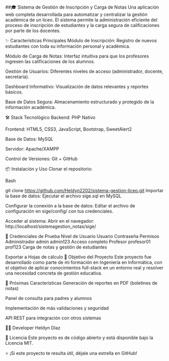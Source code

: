 ##🎓 Sistema de Gestión de Inscripción y Carga de Notas
Una aplicación web completa desarrollada para automatizar y centralizar la gestión académica de un liceo. El sistema permite la administración eficiente del proceso de inscripción de estudiantes y la carga segura de calificaciones por parte de los docentes.

✨ Características Principales
Módulo de Inscripción: Registro de nuevos estudiantes con toda su información personal y académica.

Módulo de Carga de Notas: Interfaz intuitiva para que los profesores ingresen las calificaciones de los alumnos.

Gestión de Usuarios: Diferentes niveles de acceso (administrador, docente, secretaría).

Dashboard Informativo: Visualización de datos relevantes y reportes básicos.

Base de Datos Segura: Almacenamiento estructurado y protegido de la información académica.

🛠️ Stack Tecnológico
Backend: PHP Nativo

Frontend: HTML5, CSS3, JavaScript, Bootstrap, SweetAlert2

Base de Datos: MySQL

Servidor: Apache/XAMPP

Control de Versiones: Git + GitHub

📦 Instalación y Uso
Clonar el repositorio:

Bash

git clone https://github.com/Heldyn2202/sistema-gestion-liceo.git
Importar la base de datos:
Ejecutar el archivo sige.sql en MySQL

Configurar la conexión a la base de datos:
Editar el archivo de configuración en sige/config/ con tus credenciales.

Acceder al sistema:
Abrir en el navegador: http://localhost/sistemagestion_notas/sige/

👤 Credenciales de Prueba
Nivel de Usuario	Usuario	Contraseña	Permisos
Administrador	admin	admin123	Acceso completo
Profesor	profesor01	prof123	Carga de notas y gestión de estudiantes

Exportar a Hojas de cálculo
🎯 Objetivo del Proyecto
Este proyecto fue desarrollado como parte de mi formación en Ingeniería en Informática, con el objetivo de aplicar conocimientos full-stack en un entorno real y resolver una necesidad concreta de gestión educativa.

🔮 Próximas Características
Generación de reportes en PDF (boletines de notas)

Panel de consulta para padres y alumnos

Implementación de más validaciones y seguridad

API REST para integración con otros sistemas

👨‍💻 Developer
Heldyn Díaz

📄 Licencia
Este proyecto es de código abierto y está disponible bajo la Licencia MIT.

⭐ ¡Si este proyecto te resulta útil, déjale una estrella en GitHub!
